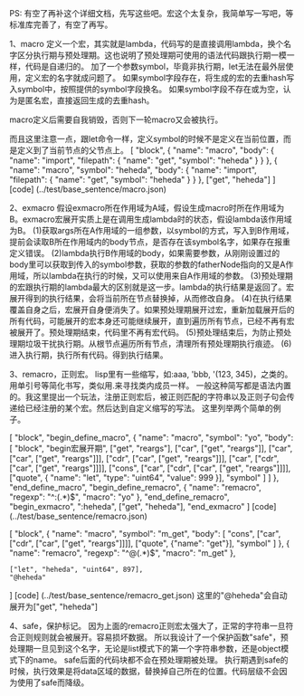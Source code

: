 PS: 有空了再补这个详细文档，先写这些吧。宏这个太复杂，我简单写一写吧，等标准库完善了，有空了再写。

1、macro
定义一个宏，其实就是lambda，代码写的是直接调用lambda，换个名字区分执行期与预处理期。这也说明了预处理期可使用的语法代码跟执行期一模一样，代码是自递归的。
加了一个参数symbol，毕竟非执行期，let无法在最外层使用，定义宏的名字就成问题了。
如果symbol字段存在，将生成的宏的去重hash写入symbol中，按照提供的symbol字段换名。
如果symbol字段不存在或为空，认为是匿名宏，直接返回生成的去重hash。

macro定义后需要自我销毁，否则下一轮macro又会被执行。

而且这里注意一点，跟let命令一样，定义symbol的时候不是定义在当前位置，而是定义到了当前节点的父节点上。
[
	"block",
	{
		"name": "macro",
		"body": {
			"name": "import",
			"filepath": {
				"name": "get",
				"symbol": "heheda"
			}
		}
	},
	{
		"name": "macro",
		"symbol": "heheda",
		"body": {
			"name": "import",
			"filepath": {
				"name": "get",
				"symbol": "heheda"
			}
		}
	},
	["get", "heheda"]
]
[code] (../test/base_sentence/macro.json)

2、exmacro
假设exmacro所在作用域为A域，假设生成macro时所在作用域为B。exmacro宏展开实质上是在调用生成lambda时的状态，假设lambda该作用域为B。
(1)获取args所在A作用域的一组参数，以symbol的方式，写入到B作用域，提前会读取B所在作用域内的body节点，是否存在该symbol名字，如果存在报重定义错误。
(2)lambda执行B作用域的body，如果需要参数，从刚刚设置过的body里可以获取到传入的symbol参数，获取的参数的fatherNode指向的又是A作用域，所以lambda在执行的时候，又可以使用来自A作用域的参数。
(3)预处理期的宏跟执行期的lambda最大的区别就是这一步。lambda的执行结果是返回了。宏展开得到的执行结果，会将当前所在节点替换掉，从而修改自身。
(4)在执行结果覆盖自身之后，宏展开自身便消失了。如果预处理期展开过宏，重新加载展开后的所有代码，可能展开的宏本身还可能继续展开，直到遍历所有节点，已经不再有宏被展开了。预处理期结束，代码里不再有宏代码。
(5)预处理结束后，为防止预处理期垃圾干扰执行期。从根节点遍历所有节点，清理所有预处理期执行痕迹。
(6)进入执行期，执行所有代码。得到执行结果。

3、remacro，正则宏。
lisp里有一些缩写，如:aaa, 'bbb, '(123, 345)，之类的。用单引号等简化书写，类似用.来寻找类内成员一样。
一般这种简写都是语法内置的。我这里提出一个玩法，注册正则宏后，被正则匹配的字符串以及正则子句会传递给已经注册的某个宏。然后达到自定义缩写的写法。
这里列举两个简单的例子。

[
	"block",
	"begin_define_macro",
	{
		"name": "macro",
		"symbol": "yo",
		"body": [
			"block",
			"begin宏展开期",
			["get", "reargs"],
			["car", ["get", "reargs"]],
			["car", ["car", ["get", "reargs"]]],
			["cdr", ["car", ["get", "reargs"]]],
			["car", ["cdr", ["car", ["get", "reargs"]]]],
			["cons", ["car", ["cdr", ["car", ["get", "reargs"]]]],
				["quote", {
					"name": "let",
					"type": "uint64",
					"value": 999
				}],
				"symbol"
			]
		]
	},
	"end_define_macro",
	"begin_define_remacro",
	{
		"name": "remacro",
		"regexp": "^:(.*)$",
		"macro": "yo"
	},
	"end_define_remacro",
	"begin_exmacro",
	":heheda",
	["get", "heheda"],
	"end_exmacro"
]
[code] (../test/base_sentence/remacro.json)

[
	"block",
	{
		"name": "macro",
		"symbol": "m_get",
		"body": [
			"cons",
			["car", ["cdr", ["car", ["get", "reargs"]]]],
			["quote", {"name": "get"}],
			"symbol"
		]
	},
	{
		"name": "remacro",
		"regexp": "^@(.*)$",
		"macro": "m_get"
	},

	["let", "heheda", "uint64", 897],
	"@heheda"
]
[code] (../test/base_sentence/remacro_get.json)
这里的"@heheda"会自动展开为["get", "heheda"]

4、safe，保护标记。
因为上面的remacro正则宏太强大了，正常的字符串一旦符合正则规则就会被展开。容易损坏数据。
所以我设计了一个保护函数"safe"，预处理期一旦见到这个名字，无论是list模式下的第一个字符串参数，还是object模式下的name。
safe后面的代码块都不会在预处理期被处理。
执行期遇到safe的时候，执行效果是将data区域的数据，替换掉自己所在的位置。代码层级不会因为使用了safe而降级。
